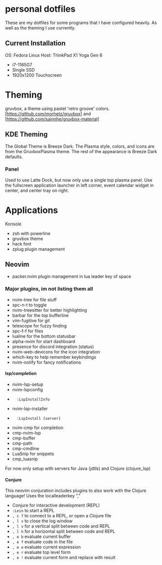 # personal dotfiles
These are my dotfiles for some programs that I have configured heavily. As well as the theming I use currently.
## Current Installation
OS: Fedora Linux
Host: ThinkPad X1 Yoga Gen 6
- i7-1165G7
- Single SSD
- 1920x1200 Touchscreen

# Theming
gruvbox, a theme using pastel 'retro groove' colors.
[https://github.com/morhetz/gruvbox] and [https://github.com/sainnhe/gruvbox-material]

## KDE Theming
The Global Theme is Breeze Dark. The Plasma style, colors, and icons are from the GruvboxPlasma theme. The rest of the appearance is Breeze Dark defaults.
### Panel
Used to use Latte Dock, but now only use a single top plasma panel. Use the fullscreen application launcher in left corner, event calendar widget in center, and center tray on right.

# Applications
Konsole
* zsh with powerline
* gruvbox theme
* hack font
* zplug plugin management

## Neovim
* packer.nvim plugin management in lua
leader key of space
### Major plugins, im not listing them all
* nvim-tree for file stuff
* 	spc-n-t to toggle
* nvim-treesitter for better highlighting
* barbar for the top bufferline
* vim-fugitive for git
* telescope for fuzzy finding
* 	spc-f-f for files
* lualine for the bottom statusbar
* alpha-nvim for start dashboard
* presence for discord integration (status)
* nvim-web-devicons for the icon integration
* which-key to help remember keybindings
* nvim-notify for fancy notifications

#### lsp/completion
* nvim-lsp-setup
* 	nvim-lspconfig
* 		:LspInstallInfo
* 	nvim-lsp-installer
* 		:LspInstall [server]
* nvim-cmp for completion
* 	cmp-nvim-lsp
* 	cmp-buffer
* 	cmp-path
* 	cmp-cmdline
* LuaSnip for snippets
* 	cmp_luasnip

For now only setup with servers for Java (jdtls) and Clojure (clojure_lsp)
#### Conjure
This neovim conjuration includes plugins to also work with the Clojure language!
Uses the localleaderkey ","
* Conjure for interactive development (REPL)
* 	`:Lein` to start a REPL
* 	`, c f` to connect to a REPL, or open a Clojure file
* 	`, l v` to close the log window
* 	`, l v` for a vertical split between code and REPL
* 	`, l h` for a horizontal split between code and REPL
* 	`, e b` evaluate current buffer
* 	`, e f` evaluate code in the file
* 	`, e e` evaluate current expression
* 	`, e r` evaluate top level form
* 	`, e !` evaluate current form and replace with result
